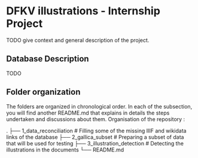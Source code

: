# DFKV illustrations - Internship Project

TODO give context and general description of the project.

## Database Description

TODO

## Folder organization

The folders are organized in chronological order. In each of the subsection, you will find another README.md that explains in details the steps undertaken and discussions about them. Organisation of the repository : 

.
├── 1_data_reconciliation                   # Filling some of the missing IIIF and wikidata links of the database
├── 2_gallica_subset                   # Preparing a subset of data that will be used for testing
├── 3_illustration_detection                     # Detecting the illustrations in the documents
└── README.md
